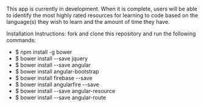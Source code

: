 This app is currently in development. When it is complete, users will be able to identify the most highly rated resources for learning to code based on the language(s) they wish to learn and the amount of time they have.

Installation Instructions: fork and clone this repository and run the following commands:

  - $ npm install -g bower
  - $ bower install --save jquery
  - $ bower install --save angular
  - $ bower install angular-bootstrap
  - $ bower install firebase --save
  - $ bower install angularfire --save
  - $ bower install --save angular-resource
  - $ bower install --save angular-route
